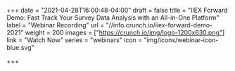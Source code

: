 +++
date = "2021-04-28T16:00:48-04:00"
draft = false
title = "IIEX Forward Demo: Fast Track Your Survey Data Analysis with an All-in-One Platform"
label = "Webinar Recording"
url = "//info.crunch.io/iiex-forward-demo-2021"
weight = 200
images = ["https://crunch.io/img/logo-1200x630.png"]
link = "Watch Now"
series = "webinars"
icon = "img/icons/webinar-icon-blue.svg"

+++
